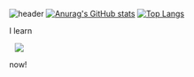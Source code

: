 ![header](https://capsule-render.vercel.app/api?type=transparent&color=auto&height=90&section=header&text=Hello%20World!&fontSize=80)
[![Anurag's GitHub stats](https://github-readme-stats.vercel.app/api?username=jiyul0830&show_icons=true)](https://github.com/anuraghazra/github-readme-stats)
[![Top Langs](https://github-readme-stats.vercel.app/api/top-langs/?username=jiyul0830&layout=compact)](https://github.com/anuraghazra/github-readme-stats)

I learn 
<div>
<img src="https://img.shields.io/badge/Java-007396?style=flat-square&logo=Java&logoColor=white" style="height : auto; margin-left : 10px; margin-right : 10px;"/></a>

now!
